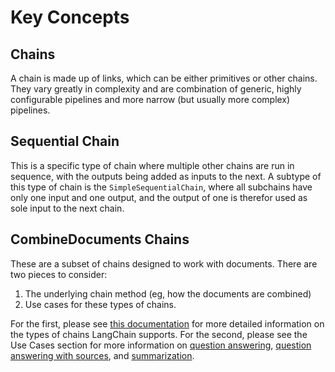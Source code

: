 # Key Concepts

## Chains
A chain is made up of links, which can be either primitives or other chains. 
They vary greatly in complexity and are combination of generic, highly configurable pipelines and more narrow (but usually more complex) pipelines.

## Sequential Chain
This is a specific type of chain where multiple other chains are run in sequence, with the outputs being added as inputs
to the next. A subtype of this type of chain is the `SimpleSequentialChain`, where all subchains have only one input and one output,
and the output of one is therefor used as sole input to the next chain.

## CombineDocuments Chains
These are a subset of chains designed to work with documents. There are two pieces to consider:

1. The underlying chain method (eg, how the documents are combined)
2. Use cases for these types of chains.

For the first, please see [this documentation](combine_docs.md) for more detailed information on the types of chains LangChain supports.
For the second, please see the Use Cases section for more information on [question answering](/use_cases/question_answering.md), 
[question answering with sources](/use_cases/qa_with_sources.md), and [summarization](/use_cases/summarization.md).

